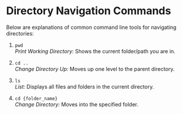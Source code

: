 # Directory Navigation Commands

Below are explanations of common command line tools for navigating directories:

1. `pwd`  
   *Print Working Directory:* Shows the current folder/path you are in.

2. `cd ..`  
   *Change Directory Up:* Moves up one level to the parent directory.

3. `ls`  
   *List:* Displays all files and folders in the current directory.

4. `cd {folder_name}`  
   *Change Directory:* Moves into the specified folder.
